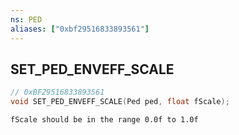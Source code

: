 ```yaml
---
ns: PED
aliases: ["0xbf29516833893561"]
---
```

## SET_PED_ENVEFF_SCALE

```c
// 0xBF29516833893561
void SET_PED_ENVEFF_SCALE(Ped ped, float fScale);
```

```
fScale should be in the range 0.0f to 1.0f
```
